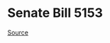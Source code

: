 # Senate Bill 5153

[Source](http://lawfilesext.leg.wa.gov/biennium/2023-24/Pdf/Bills/Senate%20Bills/5153.pdf)